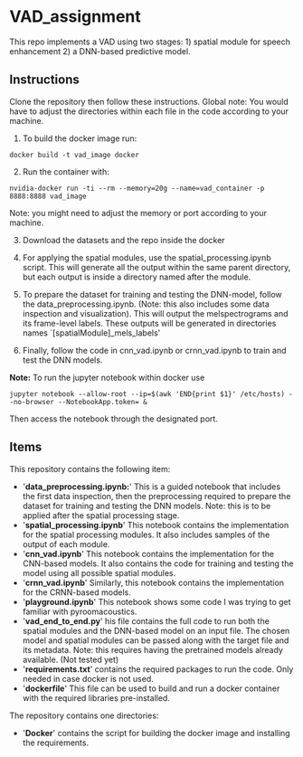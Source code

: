 # VAD_assignment

This repo implements a VAD using two stages: 1) spatial module for speech enhancement 2) a DNN-based predictive model. 
    
## Instructions

Clone the repository then follow these instructions. Global note: You would have to adjust the directories within each file in the code according to your machine. 

1. To build the docker image run:
```
docker build -t vad_image docker
```

2. Run the container with: 
```
nvidia-docker run -ti --rm --memory=20g --name=vad_container -p 8888:8888 vad_image
```
Note: you might need to adjust the memory or port according to your machine. 

3. Download the datasets and the repo inside the docker

4. For applying the spatial modules, use the spatial_processing.ipynb script. This will generate all the output within the same parent directory, but each output is inside a directory named after the module. 

5. To prepare the dataset for training and testing the DNN-model, follow the data_preprocessing.ipynb. (Note: this also includes some data inspection and visualization). This will output the melspectrograms and its frame-level labels. These outputs will be generated in directories names `[spatialModule]_mels_labels'

6. Finally, follow the code in cnn_vad.ipynb or crnn_vad.ipynb to train and test the DNN models. 
 
**Note:** To run the jupyter notebook within docker use 
```
jupyter notebook --allow-root --ip=$(awk 'END{print $1}' /etc/hosts) --no-browser --NotebookApp.token= &
```
Then access the notebook through the designated port.

## Items 
This repository contains the following item: 
- '**data_preprocessing.ipynb:**' This is a guided notebook that includes the first data inspection, then the preprocessing required to prepare the dataset for training and testing the DNN models. Note: this is to be applied after the spatial processing stage.
- '**spatial_processing.ipynb**' This notebook contains the implementation for the spatial processing modules. It also includes samples of the output of each module. 
- '**cnn_vad.ipynb**' This notebook contains the implementation for the CNN-based models. It also contains the code for training and testing the model using all possible spatial modules. 
- '**crnn_vad.ipynb**' Similarly, this notebook contains the implementation for the CRNN-based models.
- '**playground.ipynb**' This notebook shows some code I was trying to get familiar with pyroomacoustics. 
- '**vad_end_to_end.py**' his file contains the full code to run both the spatial modules and the DNN-based model on an input file. The chosen model and spatial modules can be passed along with the target file and its metadata. Note: this requires having the pretrained models already available. (Not tested yet)
- '**requirements.txt**' contains the required packages to run the code. Only needed in case docker is not used.   
- '**dockerfile**' This file can be used to build and run a docker container with the required libraries pre-installed. 

The repository contains one directories: 
- '**Docker**' contains the script for building the docker image and installing the requirements.

